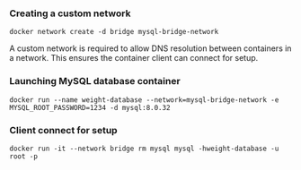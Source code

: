 
### Creating a custom network

`docker network create -d bridge mysql-bridge-network`

A custom network is required to allow DNS resolution between containers in a network.  This ensures the container client can connect for setup.

### Launching MySQL database container

`docker run --name weight-database --network=mysql-bridge-network -e MYSQL_ROOT_PASSWORD=1234 -d mysql:8.0.32`

### Client connect for setup

`docker run -it --network bridge rm mysql mysql -hweight-database -u root -p`